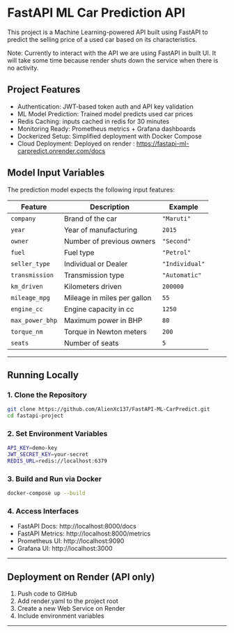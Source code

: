 # FastAPI ML Car Prediction API
This project is a Machine Learning-powered API built using FastAPI to predict the selling price of a used car based on its characteristics.

Note: Currently to interact with the API we are using FastAPI in built UI. It will take some time because render shuts down the service when there is no activity.

## Project Features
* Authentication: JWT-based token auth and API key validation
* ML Model Prediction: Trained model predicts used car prices
* Redis Caching: inputs cached in redis for 30 minutes
* Monitoring Ready: Prometheus metrics + Grafana dashboards
* Dockerized Setup: Simplified deployment with Docker Compose
* Cloud Deployment: Deployed on render : https://fastapi-ml-carpredict.onrender.com/docs

## Model Input Variables

The prediction model expects the following input features:

| Feature           | Description                          | Example         |
|------------------|--------------------------------------|-----------------|
| `company`         | Brand of the car                     | `"Maruti"`      |
| `year`            | Year of manufacturing                | `2015`          |
| `owner`           | Number of previous owners            | `"Second"`      |
| `fuel`            | Fuel type                            | `"Petrol"`      |
| `seller_type`     | Individual or Dealer                 | `"Individual"`  |
| `transmission`    | Transmission type                    | `"Automatic"`   |
| `km_driven`       | Kilometers driven                    | `200000`        |
| `mileage_mpg`     | Mileage in miles per gallon          | `55`            |
| `engine_cc`       | Engine capacity in cc                | `1250`          |
| `max_power_bhp`   | Maximum power in BHP                 | `80`            |
| `torque_nm`       | Torque in Newton meters              | `200`           |
| `seats`           | Number of seats                      | `5`             |

---

## Running Locally

### 1. Clone the Repository

```bash
git clone https://github.com/AlienXc137/FastAPI-ML-CarPredict.git
cd fastapi-project
```

### 2. Set Environment Variables

```bash
API_KEY=demo-key
JWT_SECRET_KEY=your-secret
REDIS_URL=redis://localhost:6379
```

### 3. Build and Run via Docker

```bash
docker-compose up --build
```

### 4. Access Interfaces

- FastAPI Docs: http://localhost:8000/docs
- FastAPI Metrics: http://localhost:8000/metrics
- Prometheus UI: http://localhost:9090
- Grafana UI: http://localhost:3000

---

## Deployment on Render (API only)

1. Push code to GitHub
2. Add render.yaml to the project root
3. Create a new Web Service on Render
4. Include environment variables

---
